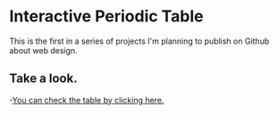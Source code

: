 # Interactive Periodic Table
This is the first in a series of projects I'm planning to publish on Github about web design.
## Take a look.
-[You can check the table by clicking here.](https://angelesteban-afk.github.io/Interactive-Periodic-Table/)
